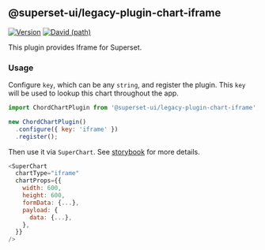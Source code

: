 ## @superset-ui/legacy-plugin-chart-iframe

[![Version](https://img.shields.io/npm/v/@superset-ui/legacy-plugin-chart-iframe.svg?style=flat-square)](https://img.shields.io/npm/v/@superset-ui/legacy-plugin-chart-iframe.svg?style=flat-square)
[![David (path)](https://img.shields.io/david/apache-superset/superset-ui.svg?path=packages%2Fsuperset-ui-legacy-plugin-chart-iframe&style=flat-square)](https://david-dm.org/apache-superset/superset-ui?path=packages/superset-ui-legacy-plugin-chart-iframe)

This plugin provides Iframe for Superset.

### Usage

Configure `key`, which can be any `string`, and register the plugin. This `key` will be used to lookup this chart throughout the app.

```js
import ChordChartPlugin from '@superset-ui/legacy-plugin-chart-iframe';

new ChordChartPlugin()
  .configure({ key: 'iframe' })
  .register();
```

Then use it via `SuperChart`. See [storybook](https://apache-superset.github.io/superset-ui-legacy/?selectedKind=plugin-chart-iframe) for more details.

```js
<SuperChart
  chartType="iframe"
  chartProps={{
    width: 600,
    height: 600,
    formData: {...},
    payload: {
      data: {...},
    },
  }}
/>
```